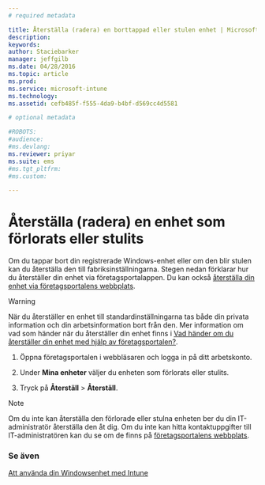 ```yaml
---
# required metadata

title: Återställa (radera) en borttappad eller stulen enhet | Microsoft Intune
description:
keywords:
author: Staciebarker
manager: jeffgilb
ms.date: 04/28/2016
ms.topic: article
ms.prod:
ms.service: microsoft-intune
ms.technology:
ms.assetid: cefb485f-f555-4da9-b4bf-d569cc4d5581

# optional metadata

#ROBOTS:
#audience:
#ms.devlang:
ms.reviewer: priyar
ms.suite: ems
#ms.tgt_pltfrm:
#ms.custom:

---
```



# Återställa (radera) en enhet som förlorats eller stulits

Om du tappar bort din registrerade Windows-enhet eller om den blir stulen kan du återställa den till fabriksinställningarna. Stegen nedan förklarar hur du återställer din enhet via företagsportalappen. Du kan också [återställa din enhet via företagsportalens webbplats](reset-your-device-cpwebsite.md).


> [!WARNING]
> När du återställer en enhet till standardinställningarna tas både din privata information och din arbetsinformation bort från den. Mer information om vad som händer när du återställer din enhet finns i [Vad händer om du återställer din enhet med hjälp av företagsportalen?](what-happens-if-you-reset-your-device-using-the-company-portal-windows.md).

1.  Öppna företagsportalen i webbläsaren och logga in på ditt arbetskonto.

2.  Under **Mina enheter** väljer du enheten som förlorats eller stulits.

3.  Tryck på **Återställ** &gt; **Återställ**.

> [!NOTE]
> Om du inte kan återställa den förlorade eller stulna enheten ber du din IT-administratör återställa den åt dig. Om du inte kan hitta kontaktuppgifter till IT-administratören kan du se om de finns på [företagsportalens webbplats](http://portal.manage.microsoft.com).

### Se även
[Att använda din Windowsenhet med Intune](using-your-windows-device-with-intune.md)

<!--HONumber=Jun16_HO1-->


